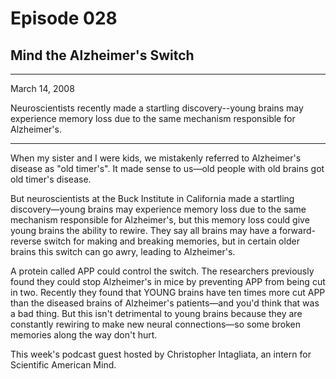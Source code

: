 # Episode 028

## Mind the Alzheimer's Switch

---

March 14, 2008

Neuroscientists recently made a startling discovery--young brains may experience memory loss due to the same mechanism responsible for Alzheimer's.

---

When my sister and I were kids, we mistakenly referred to Alzheimer's disease as "old timer's". It made sense to us—old people with old brains got old timer's disease.

But neuroscientists at the Buck Institute in California made a startling discovery—young brains may experience memory loss due to the same mechanism responsible for Alzheimer's, but this memory loss could give young brains the ability to rewire. They say all brains may have a forward-reverse switch for making and breaking memories, but in certain older brains this switch can go awry, leading to Alzheimer's.

A protein called APP could control the switch. The researchers previously found they could stop Alzheimer's in mice by preventing APP from being cut in two. Recently they found that YOUNG brains have ten times more cut APP than the diseased brains of Alzheimer's patients—and you'd think that was a bad thing. But this isn't detrimental to young brains because they are constantly rewiring to make new neural connections—so some broken memories along the way don't hurt.

This week's podcast guest hosted by Christopher Intagliata, an intern for Scientific American Mind.

